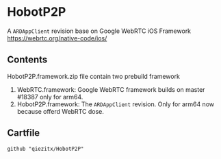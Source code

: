 # HobotP2P
A `ARDAppClient` revision base on Google WebRTC iOS Framework https://webrtc.org/native-code/ios/

## Contents
HobotP2P.framework.zip file contain two prebuild framework
1. WebRTC.framework: Google WebRTC framework builds on master #18387 only for arm64.
2. HobotP2P.framework: The `ARDAppClient` revision. Only for arm64 now because offerd WebRTC dose. 
	
## Cartfile
	github "qiezitx/HobotP2P"
